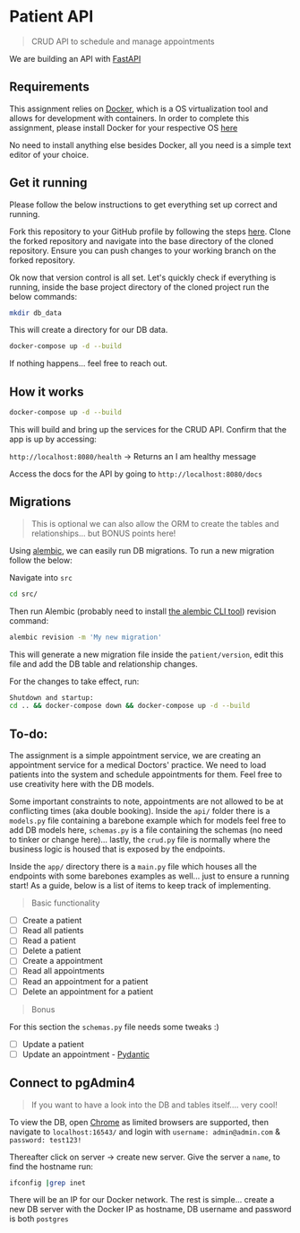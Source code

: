 # Patient API

> CRUD API to schedule and manage appointments

We are building an API with [FastAPI](https://fastapi.tiangolo.com/)

## Requirements

This assignment relies on [Docker](https://www.docker.com/), which is a OS virtualization tool and allows for development with containers. In order to complete this assignment, please install Docker for your respective OS [here](https://docs.docker.com/get-docker/)

No need to install anything else besides Docker, all you need is a simple text editor of your choice.

## Get it running

Please follow the below instructions to get everything set up correct and running.

Fork this repository to your GitHub profile by following the steps [here](https://guides.github.com/activities/forking/). Clone the forked repository and navigate into the base directory of the cloned repository. Ensure you can push changes to your working branch on the forked repository.

Ok now that version control is all set. Let's quickly check if everything is running, inside the base project directory of the cloned project run the below commands:

```bash
mkdir db_data
```

This will create a directory for our DB data.

```bash
docker-compose up -d --build
```

If nothing happens... feel free to reach out.

## How it works

```bash
docker-compose up -d --build
```

This will build and bring up the services for the CRUD API. Confirm that the app is up by accessing:

`http://localhost:8080/health` -> Returns an I am healthy message

Access the docs for the API by going to `http://localhost:8080/docs`

## Migrations

> This is optional we can also allow the ORM to create the tables and relationships... but BONUS points here!

Using [alembic](https://alembic.sqlalchemy.org/en/latest/tutorial.html#the-migration-environment), we can easily run DB migrations. To run a new migration follow the below:

Navigate into `src`

```bash
cd src/
```

Then run Alembic (probably need to install [the alembic CLI tool](https://alembic.sqlalchemy.org/en/latest/index.html)) revision command:

```bash
alembic revision -m 'My new migration'
```

This will generate a new migration file inside the `patient/version`, edit this file and add the DB table and relationship changes.

For the changes to take effect, run:

```bash
Shutdown and startup:
cd .. && docker-compose down && docker-compose up -d --build 
```

## To-do:

The assignment is a simple appointment service, we are creating an appointment service for a medical Doctors' practice. We need to load patients into the system and schedule appointments for them. Feel free to use creativity here with the DB models.

Some important constraints to note, appointments are not allowed to be at conflicting times (aka double booking). Inside the `api/` folder there is a `models.py` file containing a barebone example which for models feel free to add DB models here, `schemas.py` is a file containing the schemas (no need to tinker or change here)... lastly, the `crud.py` file is normally where the business logic is housed that is exposed by the endpoints.

Inside the `app/` directory there is a `main.py` file which houses all the endpoints with some barebones examples as well... just to ensure a running start! As a guide, below is a list of items to keep track of implementing.

> Basic functionality

- [ ] Create a patient
- [ ] Read all patients
- [ ] Read a patient
- [ ] Delete a patient
- [ ] Create a appointment
- [ ] Read all appointments
- [ ] Read an appointment for a patient
- [ ] Delete an appointment for a patient

> Bonus

For this section the `schemas.py` file needs some tweaks :)

- [ ] Update a patient
- [ ] Update an appointment - [Pydantic](https://pydantic-docs.helpmanual.io/usage/exporting_models/#modeljson)

## Connect to pgAdmin4

> If you want to have a look into the DB and tables itself.... very cool!

To view the DB, open [Chrome](https://www.pgadmin.org/faq/) as limited browsers are supported, then navigate to `localhost:16543/` and login with `username: admin@admin.com` & `password: test123!`

Thereafter click on server -> create new server. Give the server a `name`, to find the hostname run:

```bash
ifconfig |grep inet
```

There will be an IP for our Docker network. The rest is simple... create a new DB server with the Docker IP as hostname, DB username and password is both `postgres`